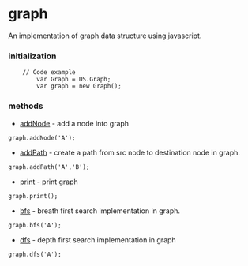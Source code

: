 # graph 

An implementation of graph data structure using javascript.

### initialization 

```
    // Code example
        var Graph = DS.Graph;
        var graph = new Graph();
```

### methods 
* [addNode](./graph.js) - add a node into graph
```
graph.addNode('A');
```

* [addPath](./graph.js) - create a path from src node to destination node in graph. 
```
graph.addPath('A','B');
```


* [print](./graph.js) - print graph
```
graph.print();
```

* [bfs](./bfs.js) - breath first search implementation in graph.
```
graph.bfs('A');
```

* [dfs](./dfs.js) - depth first search implementation in graph
```
graph.dfs('A');
```